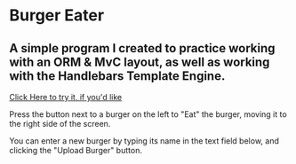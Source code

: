 # Burger Eater

## A simple program I created to practice working with an ORM & MvC layout, as well as working with the Handlebars Template Engine.

[Click Here to try it, if you'd like]()

Press the button next to a burger on the left to "Eat" the burger, moving it to the right side of the screen.

You can enter a new burger by typing its name in the text field below, and clicking the "Upload Burger" button.